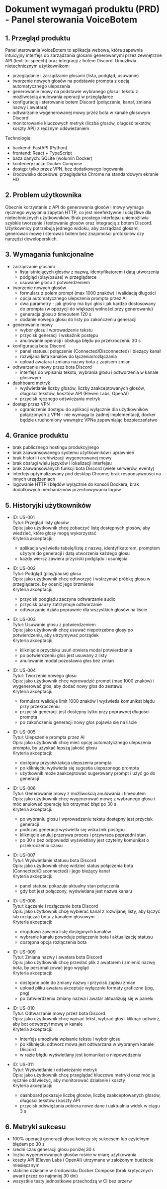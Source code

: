 # Dokument wymagań produktu (PRD) - Panel sterowania VoiceBotem

## 1. Przegląd produktu

Panel sterowania VoiceBotem to aplikacja webowa, która zapewnia intuicyjny interfejs do zarządzania głosami generowanymi przez zewnętrzne API (text-to-speech) oraz integracji z botem Discord. Umożliwia nietechnicznym użytkownikom:

- przeglądanie i zarządzanie głosami (lista, podgląd, usuwanie)
- tworzenie nowych głosów na podstawie prompta z opcją automatycznego ulepszenia
- generowanie mowy na podstawie wybranego głosu i tekstu z możliwością anulowania operacji w przeglądarce
- konfigurację i sterowanie botem Discord (połączenie, kanał, zmiana nazwy i awatara)
- odtwarzanie wygenerowanej mowy przez bota w kanale głosowym Discord
- monitorowanie kluczowych metryk (liczba głosów, długość tekstów, koszty API) z ręcznym odświeżaniem

Technologie:

- backend: FastAPI (Python)
- frontend: React + TypeScript
- baza danych: SQLite (wolumin Docker)
- konteneryzacja: Docker Compose
- dostęp: tylko przez VPN, bez dodatkowego logowania
- środowisko docelowe: przeglądarka Chrome na standardowym ekranie HD

## 2. Problem użytkownika

Obecnie korzystanie z API do generowania głosów i mowy wymaga ręcznego wysyłania zapytań HTTP, co jest nieefektywne i uciążliwe dla nietechnicznych użytkowników. Brak prostego interfejsu uniemożliwia szybkie tworzenie i testowanie głosów oraz integrację z botem Discord. Użytkownicy potrzebują jednego widoku, aby zarządzać głosami, generować mowę i sterować botem bez znajomości protokołów czy narzędzi deweloperskich.

## 3. Wymagania funkcjonalne

- zarządzanie głosami
  - lista istniejących głosów z nazwą, identyfikatorem i datą utworzenia
  - podgląd (play/pause) w przeglądarce
  - usuwanie głosu z potwierdzeniem
- tworzenie nowych głosów
  - formularz z polem prompt (max 1000 znaków) i walidacją długości
  - opcja automatycznego ulepszenia prompta przez AI
  - dwa parametry - jak głośny ma być głos i jak bardzo dostosowany do prompta (w opozycji do większej wolności przy generowaniu)
  - generacja głosu z timeoutem 120 s
  - dodanie nowego głosu do listy po zakończeniu generacji
- generowanie mowy
  - wybór głosu i wprowadzenie tekstu
  - przycisk generacji i wskaźnik postępu
  - anulowanie operacji i obsługa błędu po przekroczeniu 30 s
- konfiguracja bota Discord
  - panel statusu: połączenie (Connected/Disconnected) i bieżący kanał
  - rozwijana lista kanałów do łączenia/rozłączania
  - upload awatara i zmiana nazwy bota z zapisem zmian
- odtwarzanie mowy przez bota Discord
  - interfejs do wpisania tekstu, wybrania głosu i odtworzenia w kanale głosowym
- dashboard metryk
  - wyświetlanie liczby głosów, liczby zaakceptowanych głosów, długości tekstów, kosztów API (Eleven Labs, OpenAI)
  - przycisk ręcznego odświeżania metryk
- dostęp przez VPN
  - ograniczenie dostępu do aplikacji wyłącznie dla użytkowników połączonych z VPN - nie wymaga to żadnej implementacji, docker będzie uruchomiony wewnątrz VPNa zapewniając bezpieczeństwo

## 4. Granice produktu

- brak publicznego hostingu produkcyjnego
- brak zaawansowanego systemu użytkowników i uprawnień
- brak historii i archiwizacji wygenerowanej mowy
- brak obsługi wielu języków i lokalizacji interfejsu
- brak zaawansowanych funkcji bota Discord (wiele serwerów, eventy)
- interfejs optymalizowany pod desktop Chrome; brak responsywności na innych urządzeniach
- logowanie HTTP i błędów wyłącznie do konsoli Dockera; brak dodatkowych mechanizmów przechowywania logów

## 5. Historyjki użytkowników

- ID: US-001  
  Tytuł: Przegląd listy głosów  
  Opis: jako użytkownik chcę zobaczyć listę dostępnych głosów, aby wiedzieć, które głosy mogę wykorzystać  
  Kryteria akceptacji:  
  - aplikacja wyświetla tabelę/listę z nazwą, identyfikatorem, promptem użytym do generacji i datą utworzenia każdego głosu  
  - każdy wiersz zawiera przyciski podglądu i usunięcia  

- ID: US-002  
  Tytuł: Podgląd (play/pause) głosu  
  Opis: jako użytkownik chcę odtworzyć i wstrzymać próbkę głosu w przeglądarce, by ocenić jego brzmienie  
  Kryteria akceptacji:  
  - przycisk podglądu zaczyna odtwarzanie audio  
  - przycisk pauzy zatrzymuje odtwarzanie  
  - odtwarzanie działa poprawnie dla wszystkich głosów na liście  

- ID: US-003  
  Tytuł: Usuwanie głosu z potwierdzeniem  
  Opis: jako użytkownik chcę usuwać niepotrzebne głosy po potwierdzeniu, aby utrzymywać porządek  
  Kryteria akceptacji:  
  - kliknięcie przycisku usuń otwiera modal potwierdzenia  
  - po potwierdzeniu głos jest usuwany z listy  
  - anulowanie modal pozostawia głos bez zmian  

- ID: US-004  
  Tytuł: Tworzenie nowego głosu  
  Opis: jako użytkownik chcę wprowadzić prompt (max 1000 znaków) i wygenerować głos, aby dodać nowy głos do zestawu  
  Kryteria akceptacji:  
  - formularz waliduje limit 1000 znaków i wyświetla komunikat błędu przy przekroczeniu  
  - przycisk generacji jest dostępny tylko przy poprawnej długości prompta  
  - po zakończeniu generacji nowy głos pojawia się na liście  

- ID: US-005  
  Tytuł: Ulepszenie prompta przez AI  
  Opis: jako użytkownik chcę mieć opcję automatycznego ulepszenia prompta, by uzyskać lepszą jakość głosu  
  Kryteria akceptacji:  
  - dostępny przycisk/akcja ulepszenia prompta  
  - po kliknięciu wyświetla się sugestia ulepszonego prompta  
  - użytkownik może zaakceptować sugerowany prompt i użyć go do generacji  

- ID: US-006  
  Tytuł: Generowanie mowy z możliwością anulowania i timeoutem  
  Opis: jako użytkownik chcę wygenerować mowę z wybranego głosu i móc anulować operację lub otrzymać błąd po 30 s  
  Kryteria akceptacji:  
  - po wybraniu głosu i wprowadzeniu tekstu dostępny jest przycisk generacji  
  - podczas generacji wyświetla się wskaźnik postępu  
  - kliknięcie anuluj przerywa proces i przywraca poprzedni stan  
  - po 30 s bez odpowiedzi wyświetlany jest czytelny komunikat o przekroczeniu czasu  

- ID: US-007  
  Tytuł: Wyświetlanie statusu bota Discord  
  Opis: jako użytkownik chcę widzieć status połączenia bota (Connected/Disconnected) i jego bieżący kanał  
  Kryteria akceptacji:  
  - panel statusu pokazuje aktualny stan połączenia  
  - gdy bot jest połączony, wyświetlana jest nazwa kanału  

- ID: US-008  
  Tytuł: Łączenie i rozłączanie bota Discord  
  Opis: jako użytkownik chcę wybierać kanał z rozwijanej listy, aby łączyć lub rozłączać bota z kanałem głosowym  
  Kryteria akceptacji:  
  - dropdown zawiera listę dostępnych kanałów  
  - wybranie kanału powoduje połączenie bota i aktualizację statusu  
  - dostępna opcja rozłączenia bota  

- ID: US-009  
  Tytuł: Zmiana nazwy i awatara bota Discord  
  Opis: jako użytkownik chcę przesłać plik z awatarem i zmienić nazwę bota, by personalizować jego wygląd  
  Kryteria akceptacji:  
  - dostępne pole do zmiany nazwy i przycisk zapisu zmian  
  - upload pliku awatara akceptuje wyłącznie formaty graficzne (jpg, png)  
  - po zatwierdzeniu zmiany nazwa i awatar aktualizują się w panelu  

- ID: US-010  
  Tytuł: Odtwarzanie mowy przez bota Discord  
  Opis: jako użytkownik chcę wpisać tekst, wybrać głos i kliknąć odtwórz, aby bot odtworzył mowę w kanale  
  Kryteria akceptacji:  
  - interfejs umożliwia wpisanie tekstu i wybór głosu  
  - po kliknięciu odtworz mowa jest odtwarzana w wybranym kanale Discord  
  - w razie błędu wyświetlany jest komunikat o niepowodzeniu  

- ID: US-011  
  Tytuł: Wyświetlanie i odświeżanie metryk  
  Opis: jako użytkownik chcę przeglądać kluczowe metryki oraz móc je ręcznie odświeżyć, aby monitorować działanie i koszty  
  Kryteria akceptacji:  
  - dashboard pokazuje liczbę głosów, liczbę zaakceptowanych głosów, długości tekstów i koszty API  
  - przycisk odświężania pobiera nowe dane i uaktualnia widok w ciągu 3 s  

## 6. Metryki sukcesu

- 100% operacji generacji głosu kończy się sukcesem lub czytelnym błędem po 30 s  
- średni czas generacji głosu poniżej 30 s  
- liczba wygenerowanych głosów rośnie w miarę użytkowania 
- koszty API (Eleven Labs i OpenAI) utrzymane w założonym budżecie miesięcznym  
- stabilne działanie w środowisku Docker Compose (brak krytycznych awarii przez co najmniej 30 dni)  
- wszystkie testy jednostkowe przechodzą w CI bez przerw 
